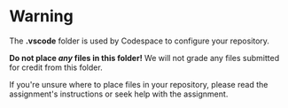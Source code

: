 # Warning

The **.vscode** folder is used by Codespace to configure your repository.

**Do not place _any_ files in this folder!** We will not grade any files submitted for credit from this folder.

If you're unsure where to place files in your repository, please read the assignment's instructions or seek help with the assignment.
